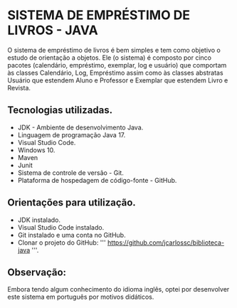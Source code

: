 # SISTEMA DE EMPRÉSTIMO DE LIVROS - JAVA

O sistema de empréstimo de livros é bem simples e tem como objetivo o estudo de orientação a objetos.
Ele (o sistema) é composto por cinco pacotes (calendário, empréstimo, exemplar, log e usuário) que comportam 
às classes Calendário, Log, Empréstimo assim como às classes abstratas Usuário que estendem Aluno e Professor e Exemplar que estendem Livro e Revista.

## Tecnologias utilizadas.
* JDK - Ambiente de desenvolvimento Java.
* Linguagem de programação Java 17.
* Visual Studio Code.
* Windows 10.
* Maven
* Junit
* Sistema de controle de versão - Git.
* Plataforma de hospedagem de código-fonte - GitHub.

## Orientações para utilização.
* JDK instalado.
* Visual Studio Code instalado.
* Git instalado e uma conta no GitHub.
* Clonar o projeto do GitHub: ''' https://github.com/jcarlossc/biblioteca-java '''.

## Observação:
Embora tendo algum conhecimento do idioma inglês, optei por desenvolver este sistema em português por motivos didáticos.
